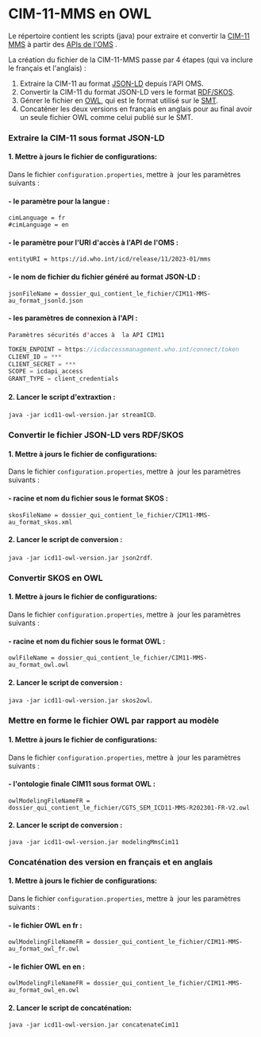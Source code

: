 # CIM-11-MMS en OWL

Le répertoire contient les scripts (java) pour extraire et convertir la [CIM-11 MMS](https://icd.who.int/browse11/l-m/fr#/http%3a%2f%2fid.who.int%2ficd%2fentity%2f1136813326) à partir des [APIs de l'OMS](https://icd.who.int/icdapi) .

La création du fichier de la CIM-11-MMS passe par 4 étapes (qui va inclure le français et l'anglais) : 


1. Extraire la CIM-11 au format [JSON-LD](https://json-ld.org/) depuis l'API OMS.
2. Convertir la CIM-11 du format JSON-LD vers le format [RDF/SKOS](https://www.w3.org/TR/skos-reference/).
3. Génrer le fichier en [OWL](https://www.w3.org/OWL/), qui est le format utilisé sur le [SMT](https://smt.esante.gouv.fr/).
4. Concaténer les deux versions en français en anglais pour au final avoir un seule fichier OWL comme celui publié sur le SMT.





### Extraire la CIM-11 sous format JSON-LD ###

#### 1. Mettre à jours le fichier de configurations:

Dans le fichier `configuration.properties`, mettre à  jour les paramètres suivants : 


#### - le paramètre pour la langue : #### 

````
cimLanguage = fr
#cimLanguage = en 
````

#### - le paramètre pour l'URI d'accès à l'API de l'OMS : #### 

````
entityURI = https://id.who.int/icd/release/11/2023-01/mms

````

#### - le nom de fichier du fichier généré au format JSON-LD : #### 

````
jsonFileName = dossier_qui_contient_le_fichier/CIM11-MMS-au_format_jsonld.json

````

#### - les paramètres de connexion à l'API : ####

```java
Paramètres sécurités d'acces à  la API CIM11

TOKEN_ENPOINT = https://icdaccessmanagement.who.int/connect/token
CLIENT_ID = ***
CLIENT_SECRET = ***
SCOPE = icdapi_access
GRANT_TYPE = client_credentials
```

#### 2. Lancer le script d'extraxtion :

`java -jar icd11-owl-version.jar streamICD`.


### Convertir le fichier JSON-LD vers RDF/SKOS ###

#### 1. Mettre à jours le fichier de configurations:

Dans le fichier `configuration.properties`, mettre à  jour les paramètres suivants : 

#### - racine et nom du fichier sous le format SKOS : #### 

````
skosFileName = dossier_qui_contient_le_fichier/CIM11-MMS-au_format_skos.xml

````


#### 2. Lancer le script de conversion :

`java -jar icd11-owl-version.jar json2rdf`.


### Convertir SKOS en OWL ###


#### 1. Mettre à jours le fichier de configurations:

Dans le fichier `configuration.properties`, mettre à  jour les paramètres suivants : 

#### - racine et nom du fichier sous le format OWL : #### 

````
owlFileName = dossier_qui_contient_le_fichier/CIM11-MMS-au_format_owl.owl

````


#### 2. Lancer le script de conversion :

`java -jar icd11-owl-version.jar skos2owl`.




### Mettre en forme le fichier OWL par rapport au modèle ###

#### 1. Mettre à jours le fichier de configurations:

Dans le fichier `configuration.properties`, mettre à  jour les paramètres suivants : 

#### - l'ontologie finale CIM11 sous format OWL : #### 

````
owlModelingFileNameFR = dossier_qui_contient_le_fichier/CGTS_SEM_ICD11-MMS-R202301-FR-V2.owl

````


#### 2. Lancer le script de conversion :

`java -jar icd11-owl-version.jar modelingMmsCim11`


### Concaténation des version en français et en anglais ###

#### 1. Mettre à jours le fichier de configurations:

Dans le fichier `configuration.properties`, mettre à  jour les paramètres suivants : 

#### - le fichier OWL en fr : #### 

````
owlModelingFileNameFR = dossier_qui_contient_le_fichier/CIM11-MMS-au_format_owl_fr.owl

````

#### - le fichier OWL en en : #### 

````
owlModelingFileNameFR = dossier_qui_contient_le_fichier/CIM11-MMS-au_format_owl_en.owl

````


#### 2. Lancer le script de concaténation:

`java -jar icd11-owl-version.jar concatenateCim11`

